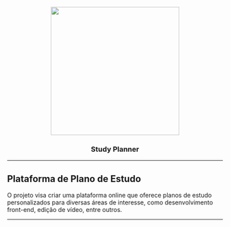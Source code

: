 <p align="center">
<img width="300" height="300" src="[https://hermes.dio.me/tracks/5d55a4ec-ef34-4222-830f-18dea83ba393.png](https://github.com/user-attachments/assets/a833be0e-77f7-40ba-b26b-f01cd685374e)"></img>

<h3 align="center">Study Planner</h3>
</p>

***

## Plataforma de Plano de Estudo

<p>O projeto visa criar uma plataforma online que oferece planos de estudo personalizados para diversas áreas de interesse, como desenvolvimento front-end, edição de vídeo, entre outros.</p>

***

